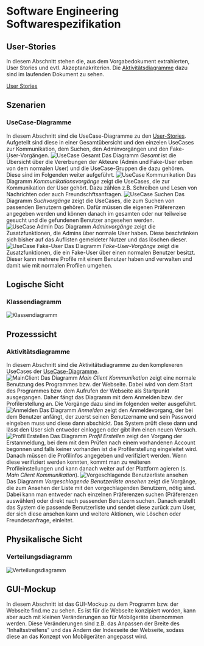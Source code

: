 # Software Engineering Softwarespezifikation

## User-Stories

In diesem Abschnitt stehen die, aus dem Vorgabedokument extrahierten, User Stories und evtl. Akzeptanzkriterien.
Die [Aktivitätsdiagramme](#Aktivitätsdiagramme) dazu sind im laufenden Dokument zu sehen.

[User Stories](UserStories.md ':include')

## Szenarien

### UseCase-Diagramme
In diesem Abschnitt sind die UseCase-Diagramme zu den [User-Stories](#User-Stories). Aufgeteilt sind diese in einer Gesamtübersicht und den einzelen UseCases zur Kommunikation, dem Suchen, den Adminvorgängen und den Fake-User-Vorgängen.
![UseCase Gesamt](https://agrellmann.github.io/SE-Softwarespezifikation/Diagramme/UseCaseFindMe/UseCaseGesamt.svg)
Das Diagramm _Gesamt_ ist die Übersicht über die Vererbungen der Akteure (Admin und Fake-User erben von dem normalen User) und die UseCase-Gruppen die dazu gehören. Diese sind im Folgenden weiter aufgeführt.
![UseCase Kommunikation](https://agrellmann.github.io/SE-Softwarespezifikation/Diagramme/UseCaseFindMe/UseCaseKommunikation.svg)
Das Diagramm _Kommunikationsvorgänge_ zeigt die UseCases, die zur Kommunikation der User gehört. Dazu zählen z.B. Schreiben und Lesen von Nachrichten oder auch Freundschftsanfragen.
![UseCase Suchen](https://agrellmann.github.io/SE-Softwarespezifikation/Diagramme/UseCaseFindMe/UseCaseSuchen.svg)
Das Diagramm _Suchvorgänge_ zeigt die UseCases, die zum Suchen von passenden Benutzern gehören. Dafür müssen die eigenen Präferenzen angegeben werden und können danach im gesamten oder nur teilweise gesucht und die gefundenen Benutzer angesehen werden.
![UseCase Admin](https://agrellmann.github.io/SE-Softwarespezifikation/Diagramme/UseCaseFindMe/UseCaseAdmin.svg)
Das Diagramm _Adminvorgänge_ zeigt die Zusatzfunktionen, die Admins über normale User haben. Diese beschränken sich bisher auf das Auflisten gemeldeter Nutzer und das löschen dieser.
![UseCase Fake-User](https://agrellmann.github.io/SE-Softwarespezifikation/Diagramme/UseCaseFindMe/UseCaseFake-User.svg)
Das Diagramm _Fake-User-Vorgänge_ zeigt die Zusatzfunktionen, die ein Fake-User über einen normalen Benutzer besitzt. Dieser kann mehrere Profile mit einem Benutzer haben und verwalten und damit wie mit normalen Profilen umgehen.

## Logische Sicht

### Klassendiagramm
![Klassendiagramm](https://agrellmann.github.io/SE-Softwarespezifikation/Diagramme/KlassenFindMe.svg)

## Prozesssicht

### Aktivitätsdiagramme
In diesem Abschnitt sind die Aktivitätsdiagramme zu den komplexeren UseCases der [UseCase-Diagramme](#UseCase-Diagramme).  
![MainClient](https://agrellmann.github.io/SE-Softwarespezifikation/Diagramme/AktivitaetFindMe/MainClientKommunikation.svg)
Das Diagramm _Main Client Kommunikation_ zeigt eine normale Benutzung des Programmes bzw. der Webseite. Dabei wird von dem Start des Programmes bzw. dem Aufrufen der Webseite als Startpunkt ausgegangen.
Daher fängt das Diagramm mit dem Anmelden bzw. der Profilerstellung an. Die Vorgänge dazu sind im folgenden weiter ausgeführt.
![Anmelden](https://agrellmann.github.io/SE-Softwarespezifikation/Diagramme/AktivitaetFindMe/Anmelden.svg)
Das Diagramm _Anmelden_ zeigt den Anmeldevorgang, der bei dem Benutzer anfängt, der zuerst seinen Benutzername und sein Password eingeben muss und diese dann abschickt. Das System prüft diese dann und lässt den 
User sich entweder einloggen oder gibt ihm einen neuen Versuch.
![Profil Erstellen](https://agrellmann.github.io/SE-Softwarespezifikation/Diagramme/AktivitaetFindMe/ProfilErstellen.svg)
Das Diagramm _Profil Erstellen_ zeigt den Vorgang der Erstanmeldung, bei dem mit dem Prüfen nach einem vorhandenen Account begonnen und falls keiner vorhanden ist die Profilerstellung eingeleitet wird.
Danach müssen die Profilinfos angegeben und verifiziert werden. Wenn diese verifiziert werden konnten, kommt man zu weiteren Profileinstellungen und kann danach weiter auf der Plattform agieren (s. _Main Client Kommunikation_).
![Vorgeschlagende Benutzerliste ansehen](https://agrellmann.github.io/SE-Softwarespezifikation/Diagramme/AktivitaetFindMe/vorgeschlagendeBenutzerlisteAnsehen.svg)
Das Diagramm _Vorgeschlagende Benutzerliste ansehen_ zeigt die Vorgänge, die zum Ansehen der Liste mit den vorgechlagenden Benutzern, nötig sind. Dabei kann man entweder nach einzelnen Präferenzen suchen (Präferenzen auswählen) 
oder direkt nach passenden Benutzern suchen. Danach erstellt das System die passende Benutzerliste und sendet diese zurück zum User, der sich diese ansehen kann und weitere Aktionen, wie Löschen oder Freundesanfrage, einleitet.

## Physikalische Sicht

### Verteilungsdiagramm
![Verteilungsdiagramm](https://agrellmann.github.io/SE-Softwarespezifikation/Diagramme/VerteilungFindMe.svg)

## GUI-Mockup

In diesem Abschnitt ist das GUI-Mockup zu dem Programm bzw. der Webseite find.me zu sehen. Es ist für die Webseite konzipiert worden, kann aber auch mit kleinen Veränderungen so für Mobilgeräte übernommen werden.
Diese Veränderungen sind z.B. das Anpassen der Breite des "Inhaltsstreifens" und das Ändern der Indexseite der Webseite, sodass diese an das Konzept von Mobilgeräten angepasst wird.
